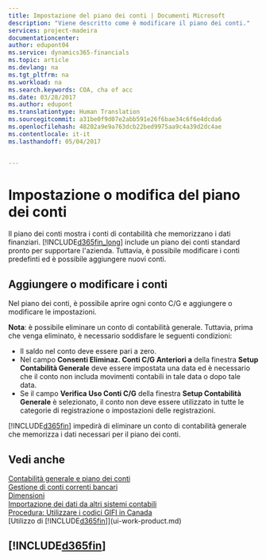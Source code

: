```yaml
---
title: Impostazione del piano dei conti | Documenti Microsoft
description: "Viene descritto come è modificare il piano dei conti."
services: project-madeira
documentationcenter: 
author: edupont04
ms.service: dynamics365-financials
ms.topic: article
ms.devlang: na
ms.tgt_pltfrm: na
ms.workload: na
ms.search.keywords: COA, cha of acc
ms.date: 03/28/2017
ms.author: edupont
ms.translationtype: Human Translation
ms.sourcegitcommit: a31be0f9d07e2abb591e26f6bae34c6f6e4dcda6
ms.openlocfilehash: 48202a9e9a763dcb22bed9975aa9c4a39d2dc4ae
ms.contentlocale: it-it
ms.lasthandoff: 05/04/2017


---
```

# <a name="setting-up-or-changing-the-chart-of-accounts"></a>Impostazione o modifica del piano dei conti
Il piano dei conti mostra i conti di contabilità che memorizzano i dati finanziari. [!INCLUDE[d365fin_long](includes/d365fin_long_md.md)] include un piano dei conti standard pronto per supportare l'azienda.
Tuttavia, è possibile modificare i conti predefinti ed è possibile aggiungere nuovi conti.  

## <a name="adding-or-changing-accounts"></a>Aggiungere o modificare i conti
Nel piano dei conti, è possibile aprire ogni conto C/G e aggiungere o modificare le impostazioni.

**Nota**: è possibile eliminare un conto di contabilità generale. Tuttavia, prima che venga eliminato, è necessario soddisfare le seguenti condizioni:  

* Il saldo nel conto deve essere pari a zero.  
* Nel campo **Consenti Eliminaz. Conti C/G Anteriori a** della finestra **Setup Contabilità Generale** deve essere impostata una data ed è necessario che il conto non includa movimenti contabili in tale data o dopo tale data.  
* Se il campo **Verifica Uso Conti C/G** della finestra **Setup Contabilità Generale** è selezionato, il conto non deve essere utilizzato in tutte le categorie di registrazione o impostazioni delle registrazioni.  

[!INCLUDE[d365fin](includes/d365fin_md.md)] impedirà di eliminare un conto di contabilità generale che memorizza i dati necessari per il piano dei conti.  

## <a name="see-also"></a>Vedi anche
[Contabilità generale e piano dei conti](finance-general-ledger.md)  
[Gestione di conti correnti bancari](bank-manage-bank-accounts.md)  
[Dimensioni](finance-dimensions.md)  
[Importazione dei dati da altri sistemi contabili](upload-data.md)  
[Procedura: Utilizzare i codici GIFI in Canada](ca-finance-work-gifi-codes.md)  
[Utilizzo di [!INCLUDE[d365fin](includes/d365fin_md.md)]](ui-work-product.md)  

## [!INCLUDE[d365fin](includes/free_trial_md.md)]
